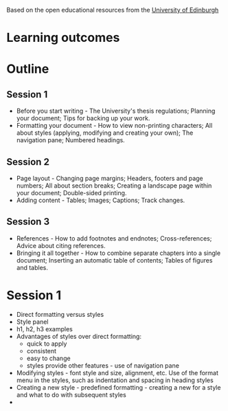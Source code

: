 Based on the open educational resources from the [University of Edinburgh](https://open.ed.ac.uk/producing-a-thesis-or-dissertation-using-word/)

# Learning outcomes


# Outline
## Session 1
- Before you start writing - The University's thesis regulations; Planning your document; Tips for backing up your work.
- Formatting your document - How to view non-printing characters; All about styles (applying, modifying and creating your own); The navigation pane; Numbered headings.

## Session 2
- Page layout - Changing page margins; Headers, footers and page numbers; All about section breaks; Creating a landscape page within your document; Double-sided printing.
- Adding content - Tables; Images; Captions; Track changes.

## Session 3
- References - How to add footnotes and endnotes; Cross-references; Advice about citing references.
- Bringing it all together - How to combine separate chapters into a single document; Inserting an automatic table of contents; Tables of figures and tables.


# Session 1
- Direct formatting versus styles
- Style panel
- h1, h2, h3 examples
- Advantages of styles over direct formatting:
	- quick to apply
	- consistent
	- easy to change
	- styles provide other features - use of navigation pane
- Modifying styles - font style and size, alignment, etc. Use of the format menu in the styles, such as indentation and spacing in heading styles
- Creating a new style - predefined formatting - creating a new for a style and what to do with subsequent styles
- 

